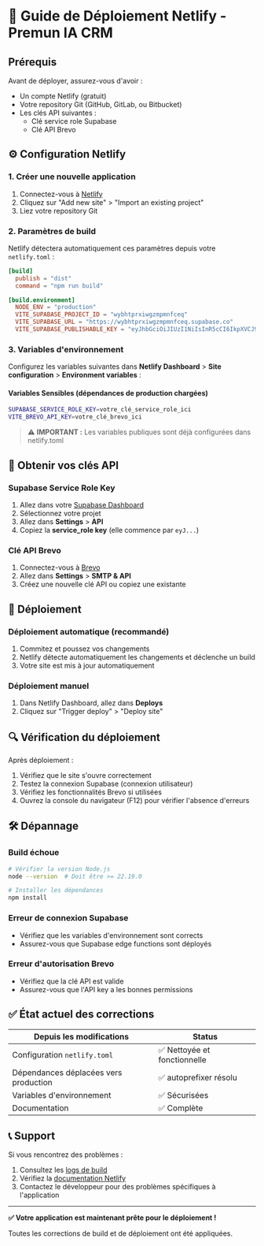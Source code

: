 # 🚀 Guide de Déploiement Netlify - Premun IA CRM

## Prérequis

Avant de déployer, assurez-vous d'avoir :
- Un compte Netlify (gratuit)
- Votre repository Git (GitHub, GitLab, ou Bitbucket)
- Les clés API suivantes :
  - Clé service role Supabase
  - Clé API Brevo

## ⚙️ Configuration Netlify

### 1. Créer une nouvelle application

1. Connectez-vous à [Netlify](https://netlify.com)
2. Cliquez sur "Add new site" > "Import an existing project"
3. Liez votre repository Git

### 2. Paramètres de build

Netlify détectera automatiquement ces paramètres depuis votre `netlify.toml` :

```toml
[build]
  publish = "dist"
  command = "npm run build"

[build.environment]
  NODE_ENV = "production"
  VITE_SUPABASE_PROJECT_ID = "wybhtprxiwgzmpmnfceq"
  VITE_SUPABASE_URL = "https://wybhtprxiwgzmpmnfceq.supabase.co"
  VITE_SUPABASE_PUBLISHABLE_KEY = "eyJhbGciOiJIUzI1NiIsInR5cCI6IkpXVCJ9..."
```

### 3. Variables d'environnement

Configurez les variables suivantes dans **Netlify Dashboard** > **Site configuration** > **Environment variables** :

#### Variables Sensibles (dépendances de production chargées)
```bash
SUPABASE_SERVICE_ROLE_KEY=votre_clé_service_role_ici
VITE_BREVO_API_KEY=votre_clé_brevo_ici
```

> ⚠️ **IMPORTANT :** Les variables publiques sont déjà configurées dans netlify.toml

## 🔧 Obtenir vos clés API

### Supabase Service Role Key
1. Allez dans votre [Supabase Dashboard](https://supabase.com/dashboard)
2. Sélectionnez votre projet
3. Allez dans **Settings** > **API**
4. Copiez la **service_role key** (elle commence par `eyJ...`)

### Clé API Brevo
1. Connectez-vous à [Brevo](https://brevo.com)
2. Allez dans **Settings** > **SMTP & API**
3. Créez une nouvelle clé API ou copiez une existante

## 🚀 Déploiement

### Déploiement automatique (recommandé)

1. Commitez et poussez vos changements
2. Netlify détecte automatiquement les changements et déclenche un build
3. Votre site est mis à jour automatiquement

### Déploiement manuel

1. Dans Netlify Dashboard, allez dans **Deploys**
2. Cliquez sur "Trigger deploy" > "Deploy site"

## 🔍 Vérification du déploiement

Après déploiement :

1. Vérifiez que le site s'ouvre correctement
2. Testez la connexion Supabase (connexion utilisateur)
3. Vérifiez les fonctionnalités Brevo si utilisées
4. Ouvrez la console du navigateur (F12) pour vérifier l'absence d'erreurs

## 🛠️ Dépannage

### Build échoue
```bash
# Vérifier la version Node.js
node --version  # Doit être >= 22.19.0

# Installer les dépendances
npm install
```

### Erreur de connexion Supabase
- Vérifiez que les variables d'environnement sont corrects
- Assurez-vous que Supabase edge functions sont déployés

### Erreur d'autorisation Brevo
- Vérifiez que la clé API est valide
- Assurez-vous que l'API key a les bonnes permissions

## ✅ État actuel des corrections

| Depuis les modifications | Status |
|--------------------------|--------|
| Configuration `netlify.toml` | ✅ Nettoyée et fonctionnelle |
| Dépendances déplacées vers production | ✅ autoprefixer résolu |
| Variables d'environnement | ✅ Sécurisées |
| Documentation | ✅ Complète |

## 📞 Support

Si vous rencontrez des problèmes :

1. Consultez les [logs de build](https://docs.netlify.com/monitor-sites/logs/)
2. Vérifiez la [documentation Netlify](https://docs.netlify.com/)
3. Contactez le développeur pour des problèmes spécifiques à l'application

---

**✅ Votre application est maintenant prête pour le déploiement !**

Toutes les corrections de build et de déploiement ont été appliquées.